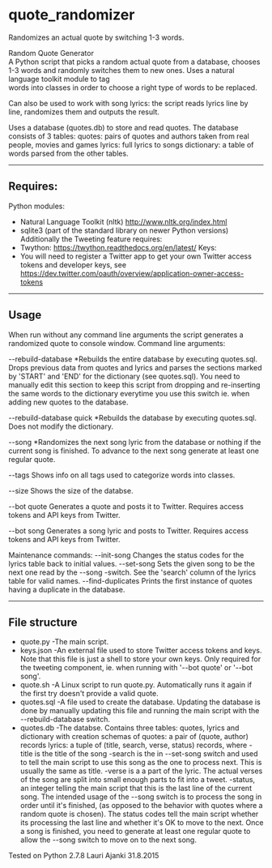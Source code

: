 # quote_randomizer
Randomizes an actual quote by switching 1-3 words.

Random Quote Generator                                         
A Python script that picks a random actual quote from a database, chooses 1-3 words and randomly
switches them to new ones. Uses a natural language toolkit module to tag    
words into classes in order to choose a right type of words to be replaced.

Can also be used to work with song lyrics: the script reads lyrics line
by line, randomizes them and outputs the result.

Uses a database (quotes.db) to store and read quotes. The database consists
of 3 tables:
quotes: pairs of quotes and authors taken from real people, movies and
        games
lyrics: full lyrics to songs
dictionary: a table of words parsed from the other tables.

---------
Requires:
---------
Python modules:
 * Natural Language Toolkit (nltk)
     http://www.nltk.org/index.html
 * sqlite3  (part of the standard library on newer Python versions)
Additionally the Tweeting feature requires:
 * Twython:
     https://twython.readthedocs.org/en/latest/
 Keys:
 * You will need to register a Twitter app to get your own Twitter access tokens and developer keys, see
     https://dev.twitter.com/oauth/overview/application-owner-access-tokens      

-----
Usage
-----
When run without any command line arguments the script generates a randomized quote to console window.
Command line arguments:

--rebuild-database
*Rebuilds the entire database by executing quotes.sql. Drops previous data from quotes and lyrics and parses the sections marked by 'START' and 'END' for the dictionary (see quotes.sql). You need to manually edit this section to keep this script from dropping and re-inserting the same words to the dictionary everytime you use this switch ie. when adding new quotes to the database.

--rebuild-database quick
*Rebuilds the database by executing quotes.sql. Does not modify the dictionary.

--song
*Randomizes the next song lyric from the database or nothing if the current song is finished. To advance to the next song generate at least one regular quote.

--tags
Shows info on all tags used to categorize words into classes.

--size
Shows the size of the databse.

--bot quote
Generates a quote and posts it to Twitter. Requires access tokens and API keys from Twitter.

--bot song
Generates a song lyric and posts to Twitter. Requires access tokens and API keys from Twitter.

Maintenance commands:
--init-song
    Changes the status codes for the lyrics table back to initial values.
--set-song <name>
Sets the given song to be the next one read by the --song -switch. See the 'search' column of the lyrics table for valid names.
  --find-duplicates
Prints the first instance of quotes having a duplicate in the database.


--------------
File structure
--------------
* quote.py
   -The main script.
* keys.json
   -An external file used to store Twitter access tokens and keys. Note that this file is just a shell to store your own keys. Only required for the tweeting component, ie. when running with '--bot quote' or '--bot song'.
* quote.sh
   -A Linux script to run quote.py. Automatically runs it again if the first try doesn't provide a valid quote.
* quotes.sql
   -A file used to create the database. Updating the database is done by manually updating this file and running the main script with the --rebuild-database switch.
* quotes.db
   -The databse. Contains three tables: quotes, lyrics and dictionary with creation schemas of
quotes: a pair of (quote, author) records
   lyrics: a tuple of (title, search, verse, status) records, where
     -title is the title of the song
     -search is the <name> in --set-song <name> switch and used to tell the main script to use this song as the one to process next. This is usually the same as title.
     -verse is a a part of the lyric. The actual verses of the song are split into small enough parts to fit into a tweet.
     -status, an integer telling the main script that this is the last line of the current song. The intended usage of the --song switch is to process the song in order until it's finished, (as opposed to the behavior with quotes where a random quote is chosen). The status codes tell the main script whether its processing the last line and whether it's OK to move to the next. Once a song is finished, you need to generate at least one regular quote to allow the --song switch to move on to the next song.

Tested on Python 2.7.8
Lauri Ajanki 31.8.2015 
